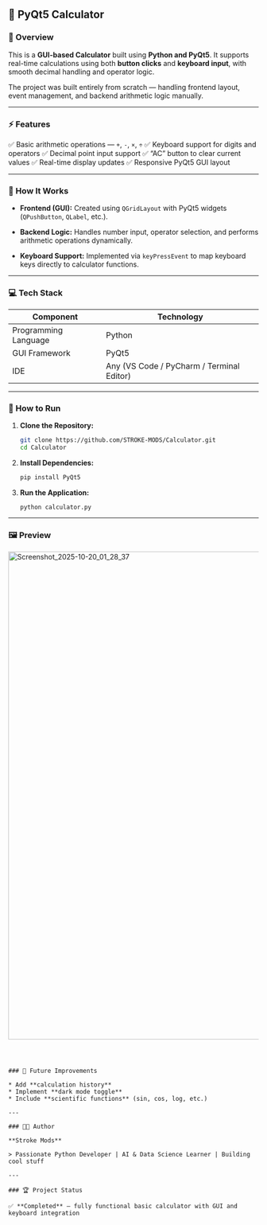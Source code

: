 ## 🧮 PyQt5 Calculator

### 📘 Overview

This is a **GUI-based Calculator** built using **Python and PyQt5**.
It supports real-time calculations using both **button clicks** and **keyboard input**, with smooth decimal handling and operator logic.

The project was built entirely from scratch — handling frontend layout, event management, and backend arithmetic logic manually.

---

### ⚡ Features

✅ Basic arithmetic operations — `+`, `-`, `×`, `÷`
✅ Keyboard support for digits and operators
✅ Decimal point input support
✅ “AC” button to clear current values
✅ Real-time display updates
✅ Responsive PyQt5 GUI layout

---

### 🧠 How It Works

* **Frontend (GUI):**
  Created using `QGridLayout` with PyQt5 widgets (`QPushButton`, `QLabel`, etc.).

* **Backend Logic:**
  Handles number input, operator selection, and performs arithmetic operations dynamically.

* **Keyboard Support:**
  Implemented via `keyPressEvent` to map keyboard keys directly to calculator functions.

---

### 💻 Tech Stack

| Component            | Technology                                |
| -------------------- | ----------------------------------------- |
| Programming Language | Python                                    |
| GUI Framework        | PyQt5                                     |
| IDE                  | Any (VS Code / PyCharm / Terminal Editor) |

---

### 🚀 How to Run

1. **Clone the Repository:**

   ```bash
   git clone https://github.com/STROKE-MODS/Calculator.git
   cd Calculator
   ```

2. **Install Dependencies:**

   ```bash
   pip install PyQt5
   ```

3. **Run the Application:**

   ```bash
   python calculator.py
   ```

---

### 🖼️ Preview

<img width="1745" height="981" alt="Screenshot_2025-10-20_01_28_37" src="https://github.com/user-attachments/assets/b3891ae9-83d5-4da8-bc4d-53a476ecf8fe" />



```



### 🎯 Future Improvements

* Add **calculation history**
* Implement **dark mode toggle**
* Include **scientific functions** (sin, cos, log, etc.)

---

### 👨‍💻 Author

**Stroke Mods**

> Passionate Python Developer | AI & Data Science Learner | Building cool stuff

---

### 🏆 Project Status

✅ **Completed** — fully functional basic calculator with GUI and keyboard integration
